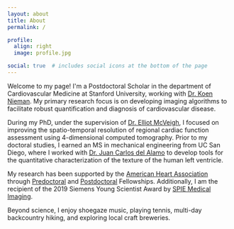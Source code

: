 ```yaml
---
layout: about
title: About
permalink: /

profile:
  align: right
  image: profile.jpg

social: true  # includes social icons at the bottom of the page
---
```


Welcome to my page! I'm a Postdoctoral Scholar in the department of Cardiovascular Medicine at Stanford University, working with [Dr. Koen Nieman](https://profiles.stanford.edu/koen-nieman). My primary research focus is on developing imaging algorithms to facilitate robust quantification and diagnosis of cardiovascular disease.

During my PhD, under the supervision of [Dr. Elliot McVeigh](https://iem.ucsd.edu/researchers/people/profiles/elliot-mcveigh.html), I focused on improving the spatio-temporal resolution of regional cardiac function assessment using 4-dimensional computed tomography. Prior to my doctoral studies, I earned an MS in mechanical engineering from UC San Diego, where I worked with [Dr. Juan Carlos del Alamo](https://www.engr.washington.edu/facresearch/newfaculty/2019/delAlamo) to develop tools for the quantitative characterization of the texture of the human left ventricle.

My research has been supported by the [American Heart Association](https://www.heart.org/) through [Predoctoral](https://professional.heart.org/en/research-programs/application-information/predoctoral-fellowship) and [Postdoctoral](https://professional.heart.org/en/research-programs/aha-funding-opportunities/postdoctoral-fellowship) Fellowships. Additionally, I am the recipient of the 2019 Siemens Young Scientist Award by [SPIE Medical Imaging](https://spie.org/conferences-and-exhibitions/medical-imaging).

Beyond science, I enjoy shoegaze music, playing tennis, multi-day backcountry hiking, and exploring local craft breweries.

